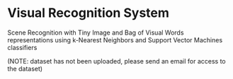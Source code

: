 # Visual Recognition System
 
Scene Recognition with Tiny Image and Bag of Visual Words representations using k-Nearest Neighbors and Support Vector Machines classifiers

(NOTE: dataset has not been uploaded, please send an email for access to the dataset)
